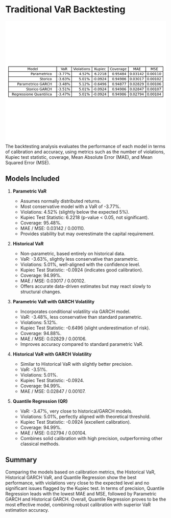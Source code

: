 # Traditional VaR Backtesting
![aa](images/var_backtest.png)
The backtesting analysis evaluates the performance of each model in terms of calibration and accuracy, using metrics such as the number of violations, Kupiec test statistic, coverage, Mean Absolute Error (MAE), and Mean Squared Error (MSE).

## Models Included

1. **Parametric VaR**  
   - Assumes normally distributed returns.  
   - Most conservative model with a VaR of -3.77%.  
   - Violations: 4.52% (slightly below the expected 5%).  
   - Kupiec Test Statistic: 6.2218 (p-value < 0.05, not significant).  
   - Coverage: 95.48%.  
   - MAE / MSE: 0.03142 / 0.00110.  
   - Provides stability but may overestimate the capital requirement.

2. **Historical VaR**  
   - Non-parametric, based entirely on historical data.  
   - VaR: -3.63%, slightly less conservative than parametric.  
   - Violations: 5.01%, well-aligned with the confidence level.  
   - Kupiec Test Statistic: -0.0924 (indicates good calibration).  
   - Coverage: 94.99%.  
   - MAE / MSE: 0.03017 / 0.00102.  
   - Offers accurate data-driven estimates but may react slowly to structural changes.

3. **Parametric VaR with GARCH Volatility**  
   - Incorporates conditional volatility via GARCH model.  
   - VaR: -3.48%, less conservative than standard parametric.  
   - Violations: 5.12%.  
   - Kupiec Test Statistic: -0.6496 (slight underestimation of risk).  
   - Coverage: 94.88%.  
   - MAE / MSE: 0.02829 / 0.00106.  
   - Improves accuracy compared to standard parametric VaR.

4. **Historical VaR with GARCH Volatility**  
   - Similar to Historical VaR with slightly better precision.  
   - VaR: -3.51%.  
   - Violations: 5.01%.  
   - Kupiec Test Statistic: -0.0924.  
   - Coverage: 94.99%.  
   - MAE / MSE: 0.02847 / 0.00107.

5. **Quantile Regression (QR)**  
   - VaR: -3.47%, very close to historical/GARCH models.  
   - Violations: 5.01%, perfectly aligned with theoretical threshold.  
   - Kupiec Test Statistic: -0.0924 (excellent calibration).  
   - Coverage: 94.99%.  
   - MAE / MSE: 0.02794 / 0.00104.  
   - Combines solid calibration with high precision, outperforming other classical methods.

## Summary

Comparing the models based on calibration metrics, the Historical VaR, Historical GARCH VaR, and Quantile Regression show the best performance, with violations very close to the expected level and no significant issues flagged by the Kupiec test. In terms of precision, Quantile Regression leads with the lowest MAE and MSE, followed by Parametric GARCH and Historical GARCH. Overall, Quantile Regression proves to be the most effective model, combining robust calibration with superior VaR estimation accuracy.
